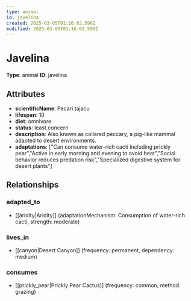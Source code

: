 ```yaml
---
type: animal
id: javelina
created: 2025-03-05T01:16:02.596Z
modified: 2025-03-05T01:16:02.596Z
---
```


# Javelina

**Type**: animal
**ID**: javelina

## Attributes

- **scientificName**: Pecari tajacu
- **lifespan**: 10
- **diet**: omnivore
- **status**: least concern
- **description**: Also known as collared peccary, a pig-like mammal adapted to desert environments.
- **adaptations**: ["Can consume water-rich cacti including prickly pear","Active in early morning and evening to avoid heat","Social behavior reduces predation risk","Specialized digestive system for desert plants"]

## Relationships

### adapted_to

- [[aridity|Aridity]] (adaptationMechanism: Consumption of water-rich cacti, strength: moderate)

### lives_in

- [[canyon|Desert Canyon]] (frequency: permanent, dependency: medium)

### consumes

- [[prickly_pear|Prickly Pear Cactus]] (frequency: common, method: grazing)

